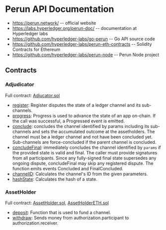 # Perun API Documentation

  * https://perun.network/ -- official website
  * https://labs.hyperledger.org/perun-doc/ -- documentation at Hyperledger labs
  * https://github.com/hyperledger-labs/go-perun -- Go API source code
  * https://github.com/hyperledger-labs/perun-eth-contracts -- Solidity Contracts for Ethereum
  * https://github.com/hyperledger-labs/perun-node -- Perun Node project


## Contracts

### Adjudicator

Full contract:
[Adjucator.sol](https://github.com/hyperledger-labs/perun-eth-contracts/blob/abd762dc7d3271f797e304d8bb641f71f8c5c206/contracts/Adjudicator.sol)

  * [register](https://github.com/hyperledger-labs/perun-eth-contracts/blob/abd762dc7d3271f797e304d8bb641f71f8c5c206/contracts/Adjudicator.sol#L74-L87):
    Register disputes the state of a ledger channel and its sub-channels.
  * [progress](https://github.com/hyperledger-labs/perun-eth-contracts/blob/abd762dc7d3271f797e304d8bb641f71f8c5c206/contracts/Adjudicator.sol#L170-L211):
    Progress is used to advance the state of an app on-chain.
    If the call was successful, a Progressed event is emitted.
  * [conclude](https://github.com/hyperledger-labs/perun-eth-contracts/blob/abd762dc7d3271f797e304d8bb641f71f8c5c206/contracts/Adjudicator.sol#L222-L234):
    concludes the channel identified by params including its sub-channels and sets the accumulated outcome at the assetholders.
    The channel must be a ledger channel and not have been concluded yet.
    Sub-channels are force-concluded if the parent channel is concluded.
  * [concludeFinal](https://github.com/hyperledger-labs/perun-eth-contracts/blob/abd762dc7d3271f797e304d8bb641f71f8c5c206/contracts/Adjudicator.sol#L236-L268):
    immediately concludes the channel identified by `params` if the provided state is valid and final.
    The caller must provide signatures from all participants.
    Since any fully-signed final state supersedes any ongoing dispute, concludeFinal may skip any registered dispute.
    The function emits events Concluded and FinalConcluded.
  * [channelID](https://github.com/hyperledger-labs/perun-eth-contracts/blob/abd762dc7d3271f797e304d8bb641f71f8c5c206/contracts/Adjudicator.sol#L270-L277):
    Calculates the channel's ID from the given parameters.
  * [hashState](https://github.com/hyperledger-labs/perun-eth-contracts/blob/abd762dc7d3271f797e304d8bb641f71f8c5c206/contracts/Adjudicator.sol#L279-L286):
    Calculates the hash of a state.


### AssetHolder

Full contract:
[AssetHolder.sol](https://github.com/hyperledger-labs/perun-eth-contracts/blob/abd762dc7d3271f797e304d8bb641f71f8c5c206/contracts/AssetHolder.sol),
[AssetHolderETH.sol](https://github.com/hyperledger-labs/perun-eth-contracts/blob/abd762dc7d3271f797e304d8bb641f71f8c5c206/contracts/AssetHolderETH.sol)

  * [deposit](https://github.com/hyperledger-labs/perun-eth-contracts/blob/abd762dc7d3271f797e304d8bb641f71f8c5c206/contracts/AssetHolder.sol#L120-L138):
    Function that is used to fund a channel.
  * [withdraw](https://github.com/hyperledger-labs/perun-eth-contracts/blob/abd762dc7d3271f797e304d8bb641f71f8c5c206/contracts/AssetHolder.sol#L140-L165):
    Sends money from authorization.participant to authorization.receiver.
